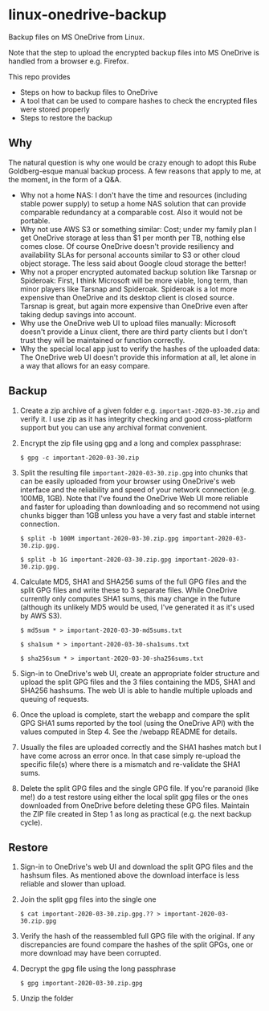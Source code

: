 # linux-onedrive-backup

Backup files on MS OneDrive from Linux. 

Note that the step to upload the encrypted backup files into MS OneDrive is handled from
a browser e.g. Firefox.

This repo provides 
* Steps on how to backup files to OneDrive
* A tool that can be used to compare hashes to check the encrypted files were stored properly
* Steps to restore the backup

## Why

The natural question is why one would be crazy enough to adopt this Rube Goldberg-esque
manual backup process. A few reasons that apply to me, at the moment, in the form of a Q&A.
* Why not a home NAS: I don't have the time and resources (including stable power supply)
  to setup a home NAS solution that can provide comparable redundancy at a comparable cost.
  Also it would not be portable.
* Why not use AWS S3 or something similar: Cost; under my family plan I get OneDrive storage
  at less than $1 per month per TB, nothing else comes close. Of course OneDrive doesn't
  provide resiliency and availability SLAs for personal accounts similar to S3 or other
  cloud object storage. The less said about Google cloud storage the better!
* Why not a proper encrypted automated backup solution like Tarsnap or Spideroak: First,
  I think Microsoft will be more viable, long term, than minor players like Tarsnap and
  Spideroak. Spideroak is a lot more expensive than OneDrive and its desktop client is closed
  source. Tarsnap is great, but again more expensive than OneDrive even after taking dedup
  savings into account.
* Why use the OneDrive web UI to upload files manually: Microsoft doesn't provide a Linux
  client, there are third party clients but I don't trust they will be maintained or function
  correctly.
* Why the special local app just to verify the hashes of the uploaded data: The OneDrive web
  UI doesn't provide this information at all, let alone in a way that allows for an easy compare.

## Backup

1. Create a zip archive of a given folder e.g. `important-2020-03-30.zip` and verify it. I
   use zip as it has integrity checking and good cross-platform support but you can use any
   archival format convenient.

1. Encrypt the zip file using gpg and a long and complex passphrase:

   `$ gpg -c important-2020-03-30.zip`
	
1. Split the resulting file `important-2020-03-30.zip.gpg` into chunks that can be easily uploaded
   from your browser using OneDrive's web interface and the reliability and speed of your
   network connection (e.g. 100MB, 1GB). Note that I've found the OneDrive Web UI more
   reliable and faster for uploading than downloading and so recommend not using chunks
   bigger than 1GB unless you have a very fast and stable internet connection.

   `$ split -b 100M important-2020-03-30.zip.gpg important-2020-03-30.zip.gpg.`
   
   `$ split -b 1G important-2020-03-30.zip.gpg important-2020-03-30.zip.gpg.`

1. Calculate MD5, SHA1 and SHA256 sums of the full GPG files and the split GPG files and
   write these to 3 separate files. While OneDrive currently only computes SHA1 sums,
   this may change in the future (although its unlikely MD5 would be used, I've generated
   it as it's used by AWS S3).

   `$ md5sum * > important-2020-03-30-md5sums.txt`
   
   `$ sha1sum * > important-2020-03-30-sha1sums.txt`
   
   `$ sha256sum * > important-2020-03-30-sha256sums.txt`

1. Sign-in to OneDrive's web UI, create an appropriate folder structure and upload the
   split GPG files and the 3 files containing the MD5, SHA1 and SHA256 hashsums.
   The web UI is able to handle multiple uploads and queuing of requests.

1. Once the upload is complete, start the webapp and compare the split GPG SHA1 sums
   reported by the tool (using the OneDrive API) with the values computed in Step 4. See
   the /webapp README for details. 

1. Usually the files are uploaded correctly and the SHA1 hashes match but I have come
   across an error once. In that case simply re-upload the specific file(s) where there
   is a mismatch and re-validate the SHA1 sums.

1. Delete the split GPG files and the single GPG file. If you're paranoid (like me!) do a
   test restore using either the local split gpg files or the ones downloaded from OneDrive
   before deleting these GPG files. Maintain the ZIP file created in Step 1 as long as
   practical (e.g. the next backup cycle).


## Restore

1. Sign-in to OneDrive's web UI and download the split GPG files and the hashsum files.
   As mentioned above the download interface is less reliable and slower than upload.

1. Join the split gpg files into the single one

   `$ cat important-2020-03-30.zip.gpg.?? > important-2020-03-30.zip.gpg`
   
1. Verify the hash of the reassembled full GPG file with the original. If any discrepancies
   are found compare the hashes of the split GPGs, one or more download may have been corrupted.

1. Decrypt the gpg file using the long passphrase

   `$ gpg important-2020-03-30.zip.gpg`
   
1. Unzip the folder

